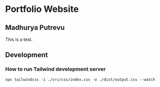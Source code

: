 # Portfolio Website

## Madhurya Putrevu

This is a test.

## Development 

### How to run Tailwind development server

```
npx tailwindcss -i ./src/css/index.css -o ./dist/output.css --watch
```

